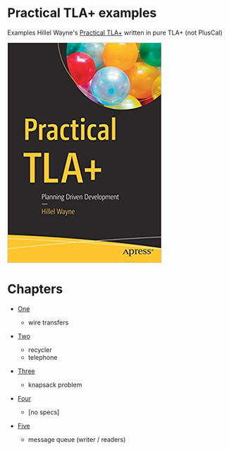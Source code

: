 # Practical TLA+ examples

Examples Hillel Wayne's [Practical TLA+](https://www.amazon.com/Practical-TLA-Planning-Driven-Development/dp/1484238281)
written in pure TLA+ (not PlusCal)

![book cover](./resources/cover.jpg)

# Chapters

* [One](./c1/)
  * wire transfers

* [Two](./c2/)
  * recycler
  * telephone

* [Three](./c3/)
  * knapsack problem

* [Four](./c4/)
  * [no specs]

* [Five](./c5/)
  * message queue (writer / readers)
